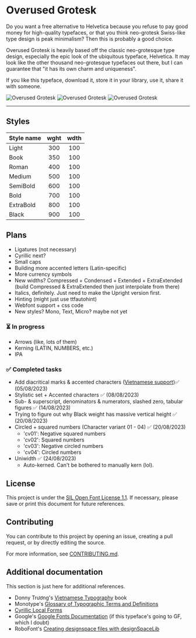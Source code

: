 # Overused Grotesk
Do you want a free alternative to Helvetica because you refuse to pay good money for high-quality typefaces, or that you think neo-grotesk Swiss-like type design is peak minimalism? Then this is probably a good choice.

Overused Grotesk is heavily based off the classic neo-grotesque type design, especially the epic look of the ubiquitous typeface, Helvetica. It may look like the other thousand neo-grotesque typefaces out there, but I can guarantee that "it has its own charm and uniqueness".

If you like this typeface, download it, store it in your library, use it, share it with someone.

![Overused Grotesk](https://github.com/RandomMaerks/Overused-Grotesk/blob/main/documentation/image-3.png)
![Overused Grotesk](https://github.com/RandomMaerks/Overused-Grotesk/blob/main/documentation/image-4.png)
![Overused Grotesk](https://github.com/RandomMaerks/Overused-Grotesk/blob/main/documentation/image-5.png)

---
## Styles
| Style name | wght | wdth |
| --------- | :---: | :---: |
| Light | 300 | 100 |
| Book | 350 | 100 |
| Roman | 400 | 100 |
| Medium | 500 | 100 |
| SemiBold | 600 | 100 |
| Bold | 700 | 100 |
| ExtraBold | 800 | 100 |
| Black | 900 | 100 |


## Plans
- Ligatures (not necessary)
- Cyrillic next?
- Small caps
- Building more accented letters (Latin-specific)
- More currency symbols
- New widths? Compressed + Condensed + Extended + ExtraExtended (build Compressed & ExtraExtended then just interpolate from there)
- Italics, definitely. Just need to make the Upright version first.
- Hinting (might just use ttfautohint)
- Webfont support + css code
- New styles? Mono, Text, Micro? maybe not yet

### ⏳ In progress
- Arrows (like, lots of them)
- Kerning (LATIN, NUMBERS, etc.)
- IPA

### ✅ Completed tasks
- Add diacritical marks & accented characters ([Vietnamese support](https://github.com/RandomMaerks/Overused-Grotesk/blob/main/documentation/image-6.png))✅ (05/08/2023)
- Stylistic set + Accented characters ✅ (08/08/2023)
- Sub- & superscript, denominators & numerators, slashed zero, tabular figures ✅ (14/08/2023)
- Trying to figure out why Black weight has massive vertical height ✅ (20/08/2023)
- Circled + squared numbers (Character variant 01 - 04) ✅ (20/08/2023)
  - 'cv01': Negative squared numbers
  - 'cv02': Squared numbers
  - 'cv03': Negative circled numbers
  - 'cv04': Circled numbers
- Uniwidth ✅ (24/08/2023)
  - Auto-kerned. Can't be bothered to manually kern (lol).

## License
This project is under the [SIL Open Font License 1.1](https://github.com/RandomMaerks/Overused-Grotesk/blob/main/LICENSE.txt). If necessary, please save or print this document for future references.


## Contributing
You can contribute to this project by opening an issue, creating a pull request, or by directly editing the source.

For more information, see [CONTRIBUTING.md](https://github.com/RandomMaerks/Overused-Grotesk/blob/main/CONTRIBUTING.md).


## Additional documentation
This section is just here for additional references.
- Donny Trương's [Vietnamese Typography](https://vietnamesetypography.com) book
- Monotype's [Glossary of Typographic Terms and Definitions](https://www.monotype.com/resources/z-typographic-terms)
- [Cyrillic Local Forms](https://localfonts.eu/typography-basics/fonts-the-importance-of-localisation/local-features/cyrillic-local-forms/)
- Google's [Google Fonts Documentation](https://googlefonts.github.io/gf-guide/) (if this typeface's going to GF, which I doubt)
- RoboFont's [Creating designspace files with designSpaceLib](https://robofont.com/documentation/tutorials/creating-designspace-files/#creating-designspace-files-with-designspacelib)
